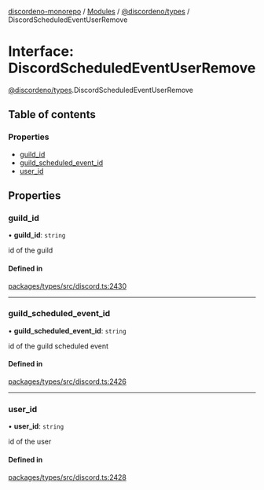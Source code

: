 [discordeno-monorepo](../README.md) / [Modules](../modules.md) / [@discordeno/types](../modules/discordeno_types.md) / DiscordScheduledEventUserRemove

# Interface: DiscordScheduledEventUserRemove

[@discordeno/types](../modules/discordeno_types.md).DiscordScheduledEventUserRemove

## Table of contents

### Properties

- [guild_id](discordeno_types.DiscordScheduledEventUserRemove.md#guild_id)
- [guild_scheduled_event_id](discordeno_types.DiscordScheduledEventUserRemove.md#guild_scheduled_event_id)
- [user_id](discordeno_types.DiscordScheduledEventUserRemove.md#user_id)

## Properties

### guild_id

• **guild_id**: `string`

id of the guild

#### Defined in

[packages/types/src/discord.ts:2430](https://github.com/deepsarda/discordeno/blob/c6dc30bb/packages/types/src/discord.ts#L2430)

---

### guild_scheduled_event_id

• **guild_scheduled_event_id**: `string`

id of the guild scheduled event

#### Defined in

[packages/types/src/discord.ts:2426](https://github.com/deepsarda/discordeno/blob/c6dc30bb/packages/types/src/discord.ts#L2426)

---

### user_id

• **user_id**: `string`

id of the user

#### Defined in

[packages/types/src/discord.ts:2428](https://github.com/deepsarda/discordeno/blob/c6dc30bb/packages/types/src/discord.ts#L2428)
